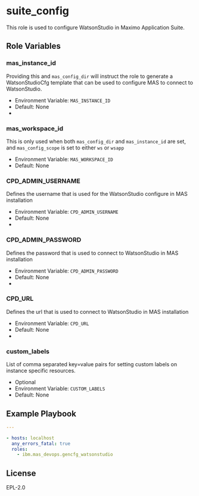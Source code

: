 suite_config
============

This role is used to configure WatsonStudio in Maximo Application Suite.

Role Variables
--------------

### mas_instance_id
Providing this and `mas_config_dir` will instruct the role to generate a WatsonStudioCfg template that can be used to configure MAS to connect to WatsonStudio.

- Environment Variable: `MAS_INSTANCE_ID`
- Default: None
- 
### mas_workspace_id
This is only used when both `mas_config_dir` and `mas_instance_id` are set, and `mas_config_scope` is set to either `ws` or `wsapp`

- Environment Variable: `MAS_WORKSPACE_ID`
- Default: None

### CPD_ADMIN_USERNAME
Defines the username that is used for the WatsonStudio configure in MAS installation

- Environment Variable: `CPD_ADMIN_USERNAME`
- Default: None
- 
### CPD_ADMIN_PASSWORD
Defines the password that is used to connect to WatsonStudio in MAS installation

- Environment Variable: `CPD_ADMIN_PASSWORD`
- Default: None
- 
### CPD_URL
Defines the url that is used to connect to WatsonStudio in MAS installation

- Environment Variable: `CPD_URL`
- Default: None
- 

### custom_labels
List of comma separated key=value pairs for setting custom labels on instance specific resources.

- Optional
- Environment Variable: `CUSTOM_LABELS`
- Default: None


Example Playbook
----------------

```yaml
---

- hosts: localhost
  any_errors_fatal: true  
  roles:
    - ibm.mas_devops.gencfg_watsonstudio
```

License
-------

EPL-2.0
